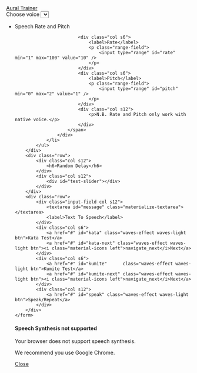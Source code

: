 <link rel="stylesheet" href="https://cdnjs.cloudflare.com/ajax/libs/materialize/1.0.0/css/materialize.min.css">
<link rel="stylesheet" href="nouislider.css">
<link href="https://fonts.googleapis.com/icon?family=Material+Icons" rel="stylesheet">
 
<div class="container">
	<div class="row">
		<nav>
			<div class="nav-wrapper">
				<div class="col s12">
					<a href="#" class="brand-logo">Aural Trainer</a>
				</div>
			</div>
		</nav>
	</div>
	<form class="col s8 offset-s2">
		<div class="row">
			<label>Choose voice</label>
			<select id="voices"></select>
		</div>
		<div class="row">
			<ul class="collapsible">
				<li>
					<div class="collapsible-header">Speech Rate and Pitch</div>
					<div class="collapsible-body">
						<span>

							<div class="col s6">
								<label>Rate</label>
								<p class="range-field">
									<input type="range" id="rate" min="1" max="100" value="10" />
								</p>
							</div>
							<div class="col s6">
								<label>Pitch</label>
								<p class="range-field">
									<input type="range" id="pitch" min="0" max="2" value="1" />
								</p>
							</div>
							<div class="col s12">
								<p>N.B. Rate and Pitch only work with native voice.</p>
							</div>		
						</span>
					</div>
				</li>
			</ul>	
		</div>
		<div class="row">
			<div class="col s12">
				<h6>Random Delay</h6>
			</div>
			<div class="col s12">
				<div id="test-slider"></div>
			</div>
		</div>
		<div class="row">
			<div class="input-field col s12">
				<textarea id="message" class="materialize-textarea"></textarea>
				<label>Text To Speech</label>
			</div>
			<div class="col s6">	
				<a href="#" id="kata" class="waves-effect waves-light btn">Kata Test</a>
				<a href="#" id="kata-next" class="waves-effect waves-light btn"><i class="material-icons left">navigate_next</i>Next</a>
			</div>
			<div class="col s6">		
				<a href="#" id="kumite"      class="waves-effect waves-light btn">Kumite Test</a>
				<a href="#" id="kumite-next" class="waves-effect waves-light btn"><i class="material-icons left">navigate_next</i>Next</a>
			</div>
			<div class="col s12">
				<a href="#" id="speak" class="waves-effect waves-light btn">Speak/Repeat</a>	
			</div>	
		</div>	
	</form>
</div>

<div id="modal1" class="modal">
	<h4>Speech Synthesis not supported</h4>
	<p>Your browser does not support speech synthesis.</p>
	<p>We recommend you use Google Chrome.</p>
	<div class="action-bar">
		<a href="#" class="waves-effect waves-green btn-flat modal-action modal-close">Close</a>
	</div>
</div>

<!-- Compiled and minified JavaScript -->
<script
  src="https://code.jquery.com/jquery-3.4.1.min.js"
  integrity="sha256-CSXorXvZcTkaix6Yvo6HppcZGetbYMGWSFlBw8HfCJo="
  crossorigin="anonymous"></script>
<script src="https://cdnjs.cloudflare.com/ajax/libs/materialize/1.0.0/js/materialize.min.js"></script>
<script src="nouislider.js"></script>
<script src="https://cdnjs.cloudflare.com/ajax/libs/wnumb/1.1.0/wNumb.min.js"></script>
<script>
//use Google 粤語（香港）

//https://developer.mozilla.org/en-US/docs/Web/JavaScript/Reference/Global_Objects/Math/random
function getRandomInt(p1, p2) {

  var m = p2 ? p2 - p1 : p1;
  return Math.floor(Math.random() * Math.floor(m)) + (p2 ? p1 : 0);
}

var grading = {
/*
	"10th Kyu" : {
		belt : "blue",
		kata	: ["Taikyo-Ku-Shodan"]
	},
*/	
	"9th Kyu" : {
		belt   : "red",
		kumite : {
			"kihon ippon" : "set 1" 
		},
		kata	: ["Taikyo-Ku-Shodan"]		
	},
	"8th Kyu" : {
		belt   : "orange",
		kumite : {
			"gohon" : "set 1" 
		},
		kata	: ["heian shodan"]
	},
	"7th Kyu" : {
		belt   : "yellow",
		kumite : {
			"sanbon" : "set 1" 
		},
		kata	: ["heian nidan"]
	},
	"6th Kyu" : {
		belt   : "green",
		kumite : {
			"kihon ippon" : "set 2" 
		},
		kata	: ["heian sandan"]	
	},
	"5th Kyu" : {
		belt   : "purple",
		kumite : {
			"kihon ippon" : "set 3" 
		},
		kata	: ["heian yondan"]
	},
	"4th Kyu" : {
		belt   : "purple-white",
		kumite : {
			"kihon ippon" : "set 4" 
		},
		kata	: ["heian godan"]	
	},
	"3rd Kyu" : {
		belt   : "brown",
		kumite : {
			"kihon ippon" : "set 5",
			"jiyu ippon"  : "set 1"
		},
		kata	: ["tekki shodan"]
	},
	"2nd Kyu" : {
		belt	: "brown-white",
		kihon	: [
			"Mae-Geri, Sanbon-Zuki",
			"Age-Uke, Uraken, Mae-Geri, Gyaku-Zuki, Geda-Barai",
			"Soto-Uke, Yoko-Empi, Uraken, Gyaku-Zuki, Gedan-Barai",
			"Uchi-Uke (in Kokutsu-dachi), Kizami-Zuki, Gyaku-Zuki",
			"Shuto-Uke, Kizami-Mawashi-Geri, Gyaku-Zuki, Gedan-Barai",
			"Mae-Geri, Mawashi-Geri, Uraken, Gyaku-Zuki, Gedan-Barai",
			"Mae-Geri, Kekomi, Shuto-Uchi, Gyaku-Zuki, Gedan-Barai",
			"Yoko-Geri-Keage & Kekomi, Gyaku-Zuki, Gedan-Barai",
			"Ushiro-Geri, Uraken, Gyaku-Zuki"
		],
		kumite : {
			"kihon ippon" : [["set five", "set four", "set three", "set two", "set one"],["", "hidari", "migi"]],
			"jiyu ippon"  : [["set two", "set one"],["", "hidari", "migi"]],
			"gohon": false,
			"sanbon" : false
		},	
		kata	: ["bassai dai"]
	}	
};

function getRandomBelt(data){

	var belts = Object.keys(data),
		random_no = getRandomInt(belts.length);

	return belts[random_no];
}

function getRandomBeltKumite(data, belt){

	var all_kumite = Object.keys(data[belt].kumite),
		random_no  = getRandomInt(all_kumite.length),
		kumite     = all_kumite[ random_no ],
		sets       = data[belt].kumite[kumite];

	if( !sets ){
		return [kumite];
	}
			
	var random_set_no = getRandomInt( sets[0].length ),
		option_no	  = getRandomInt( sets[1].length );
		
	return [kumite, sets[0][random_set_no], sets[1][option_no]];	
}

//https://codepen.io/SteveJRobertson/pen/emGWaR
$(function(){

	M.AutoInit();
	
	$('.collapsible').collapsible();
	$('#kumite-next').hide();
	$('#kata-next').hide();

	var slider = document.getElementById('test-slider');
		noUiSlider.create(slider, {
			start: [2, 10],
			connect: true,
			step: 1,
			orientation: 'horizontal', // 'horizontal' or 'vertical'
			range: {
				'min': 0,
				'max': 60
			},
			format: wNumb({
				decimals: 0
			})
		});
	  
	if ('speechSynthesis' in window) {
	  
		speechSynthesis.onvoiceschanged = function() {
		
			var $voicelist = $('#voices'),
				has_jp	 = false;

			if($voicelist.find('option').length == 0) {
			
				speechSynthesis.getVoices().forEach(function(voice, index) {
			
					//console.log(voice);
					var $option = $('<option>')
						.val(index)
						.html((voice.name || voice.voiceURI || voice.lang)+ (voice.default ? ' (default)' :''))
						.attr('data-lang', voice.lang)
						.attr('data-default_voice', voice.default);

					M.toast({html: 'Found ' + voice.lang});
				
					//is there a Japanese voice?
					if( voice.lang == 'ja-JP' ) has_jp = true;
			   
					$voicelist.append($option);
				});

				//auto select japanese voice
				if( has_jp ){ 
					$('option[data-lang="ja-JP"]', $voicelist).attr('selected', true);
				}
				else {
					//selected default voice
					$('option[data-default_voice="1"]', $voicelist).attr('selected', true);
				}

				$voicelist.formSelect();
			}		  
		}

		$('#speak').click(function(){
		
			var text = $('#message').val();
			var msg = new SpeechSynthesisUtterance();
			var voices = window.speechSynthesis.getVoices();
			msg.voice = voices[$('#voices').val()];
			msg.rate = $('#rate').val() / 10;
			msg.pitch = $('#pitch').val();
			msg.text = text;

			msg.onend = function(e) {
				console.log('Finished in ' + e.elapsedTime + ' seconds.');
			};

			console.log("speaking: " + text);
			speechSynthesis.speak(msg);
		});
		
		function speak(msg){
		
			$('#message').focus().val( msg );
			$('#speak').trigger('click');
		};
		  
		$('#kata').click(function(){

			var r = getRandomInt.apply(null, 
										slider.noUiSlider.get().map(function(item) {
																		return parseInt(item, 10);
																	})
									  )||0,
				b = getRandomBelt(grading),
				k = grading[b],
				c = $.extend(true, {}, grading); //copy grading syllabus
		
			delete c[b]; //remove selected belt from copy
			
			//assign copy to next button
			$('#kata-next')
				.data(c)
				.show();
			
			console.log( k.kata + " in " + r + "(s)");
			window.setTimeout(speak, r * 1000, k.kata);	 	 
		});	
		
		$('#kata-next').click(function(){

			var r = getRandomInt.apply(null, 
										slider.noUiSlider.get().map(function(item) {
																		return parseInt(item, 10);
																	})
									  )||0,
				s = $('#kata-next').data(),	//syllabus stored in next button
				b = getRandomBelt(s),
				k = grading[b];
		
			delete s[b]; //remove selected belt from copy
			
			//re-assign syllabus next button
			$('#kata-next').data(s);
			
			//hide next button if this is the last
			if( !Object.keys(s).length ){
			
				$('#kata-next').hide();
			}
			
			console.log( k.kata + " in " + r + "(s)");
			window.setTimeout(speak, r * 1000, k.kata);	 	 
		});		
		
		$('#kumite').click(function(){

			var r = getRandomInt.apply(null, 
										slider.noUiSlider.get().map(function(item) {
																		return parseInt(item, 10);
																	})
									  )||0,
				b = "2nd Kyu",				
				k = getRandomBeltKumite(grading, b),				
				s = k.join(' '),
				c = $.extend(true, {}, grading); //copy grading syllabus
				
			if( k.length > 1 ){
			
				var kumite_name = k[0],
					set_name    = k[1],
					set_array 	= c[b].kumite[kumite_name];

				//remove selected kumite set
				var index = set_array[0].indexOf(set_name);
				
				if (index > -1) {
				  set_array[0].splice(index, 1);
				}				
				
				console.log(set_array);
				c[b].kumite[ kumite_name ][ set_name ] = set_array;
			}
			else {
			
				delete c[b].kumite[ k[0] ]; //remove selected kumite from belt
			}
		
			//re-assign syllabus next button
			$('#kumite-next')
				.data(c)
				.show();
			
			console.log( s + " in " + r + "(s)");
			window.setTimeout(speak, r * 1000, s);	
		});	
		
		$('#kumite-next').click(function(){

			var r = getRandomInt.apply(null, 
										slider.noUiSlider.get().map(function(item) {
																		return parseInt(item, 10);
																	})
									  )||0,
				c = $('#kumite-next').data(),	//syllabus stored in next button
				b = "2nd Kyu",				
				k = getRandomBeltKumite(c, b),				
				s = k.join(' ');
				
			if( k.length > 1 ){
			
				var kumite_name = k[0],
					set_name    = k[1],
					set_array 	= c[b].kumite[kumite_name];

				//remove selected kumite set
				var index = set_array[0].indexOf(set_name);
				
				if (index > -1) {
				  set_array[0].splice(index, 1);
				}				
				
				if( !set_array[0].length ){
				
					delete c[b].kumite[ kumite_name ];
				}
			}
			else {
			
				delete c[b].kumite[ k[0] ]; //remove selected kumite from belt
			}
			
			//re-assign syllabus next button
			$('#kumite-next').data(c);
			
			//hide next button if this is the last
			if( !Object.keys(c[b].kumite).length ){
			
				$('#kumite-next').hide();
			}
			
			console.log( s + " in " + r + "(s)");
			window.setTimeout(speak, r * 1000, s);		 
		});			
	  } 
	  else {
		$('#modal1').openModal();
	  }
});
</script>
